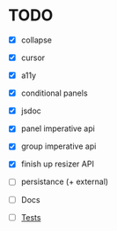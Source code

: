 # TODO

- [x] collapse
- [x] cursor
- [x] a11y
- [x] conditional panels
- [x] jsdoc
- [x] panel imperative api
- [x] group imperative api
- [x] finish up resizer API

- [ ] persistance (+ external)
- [ ] Docs
- [ ] [Tests](https://github.com/kolodny/safetest)
